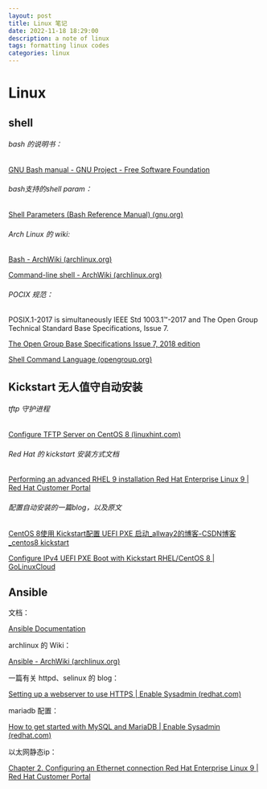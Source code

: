 ```yaml
---
layout: post
title: Linux 笔记
date: 2022-11-18 18:29:00
description: a note of linux
tags: formatting linux codes
categories: linux
---
```


# Linux

## shell

###### bash 的说明书：

[GNU Bash manual - GNU Project - Free Software Foundation](https://www.gnu.org/software/bash/manual/)

###### bash支持的shell param：

[Shell Parameters (Bash Reference Manual) (gnu.org)](https://www.gnu.org/software/bash/manual/html_node/Shell-Parameters.html)

###### Arch Linux 的 wiki:

[Bash - ArchWiki (archlinux.org)](https://wiki.archlinux.org/title/Bash)

[Command-line shell - ArchWiki (archlinux.org)](https://wiki.archlinux.org/title/Command-line_shell)

###### POCIX 规范：

POSIX.1-2017 is simultaneously IEEE Std 1003.1™-2017 and The Open Group Technical Standard Base Specifications, Issue 7.

[The Open Group Base Specifications Issue 7, 2018 edition](https://pubs.opengroup.org/onlinepubs/9699919799/)

[Shell Command Language (opengroup.org)](https://pubs.opengroup.org/onlinepubs/9699919799/utilities/V3_chap02.html#tag_18_09)



## Kickstart 无人值守自动安装

###### tftp 守护进程

[Configure TFTP Server on CentOS 8 (linuxhint.com)](https://linuxhint.com/tftp_server_centos8/)

###### Red Hat 的 kickstart 安装方式文档

[Performing an advanced RHEL 9 installation Red Hat Enterprise Linux 9 | Red Hat Customer Portal](https://access.redhat.com/documentation/en-us/red_hat_enterprise_linux/9/html/performing_an_advanced_rhel_9_installation/index)

###### 配置自动安装的一篇blog，以及原文

[CentOS 8使用 Kickstart配置 UEFI PXE 启动_allway2的博客-CSDN博客_centos8 kickstart](https://blog.csdn.net/allway2/article/details/122135619)

[Configure IPv4 UEFI PXE Boot with Kickstart RHEL/CentOS 8 | GoLinuxCloud](https://www.golinuxcloud.com/configure-uefi-pxe-boot-with-kickstart/)





## Ansible

文档：

[Ansible Documentation](https://docs.ansible.com/)

archlinux 的 Wiki：

[Ansible - ArchWiki (archlinux.org)](https://wiki.archlinux.org/title/Ansible)

一篇有关 httpd、selinux 的 blog：

[Setting up a webserver to use HTTPS | Enable Sysadmin (redhat.com)](https://www.redhat.com/sysadmin/webserver-use-https)

mariadb 配置：

[How to get started with MySQL and MariaDB | Enable Sysadmin (redhat.com)](https://www.redhat.com/sysadmin/mysql-mariadb-introduction)

以太网静态ip：

[Chapter 2. Configuring an Ethernet connection Red Hat Enterprise Linux 9 | Red Hat Customer Portal](https://access.redhat.com/documentation/en-us/red_hat_enterprise_linux/9/html/configuring_and_managing_networking/configuring-an-ethernet-connection_configuring-and-managing-networking#configuring-a-static-ethernet-connection-using-nmcli_configuring-an-ethernet-connection)
